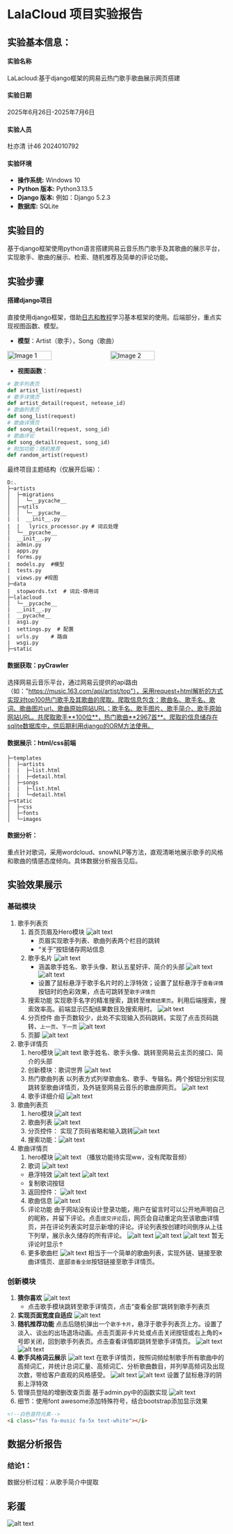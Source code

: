 # LalaCloud 项目实验报告

## 实验基本信息：
#### 实验名称
LaLacloud:基于django框架的网易云热门歌手歌曲展示网页搭建

#### 实验日期
2025年6月26日-2025年7月6日

#### 实验人员
杜亦清 计46 2024010792

#### 实验环境
*   **操作系统:** Windows 10
*   **Python 版本:** Python3.13.5
*   **Django 版本:** 例如：Django 5.2.3
*   **数据库:** SQLite

## 实验目的
基于django框架使用python语言搭建网易云音乐热门歌手及其歌曲的展示平台，实现歌手、歌曲的展示、检索、随机推荐及简单的评论功能。


## 实验步骤
#### 搭建django项目
直接使用django框架，借助[日志和教程](https://www.byhy.net/py/django/)学习基本框架的使用。后端部分，重点实现视图函数、模型。
* **模型**：Artist（歌手），Song（歌曲）
<div style="display: flex; gap: 10px;"> 
    <img src="image-5.png" alt="Image 1" style="width: 45%;"/> 
    <img src="image-6.png" alt="Image 2" style="width: 45%;"/>
</div>

* **视图函数**：
```python
# 歌手列表页
def artist_list(request)
# 歌手详情页
def artist_detail(request, netease_id)
# 歌曲列表页
def song_list(request)
# 歌曲详情页
def song_detail(request, song_id)
# 歌曲评论
def song_detail(request, song_id)
# 附加功能：随机推荐
def random_artist(request)
```

最终项目主题结构（仅展开后端）：
```
D:.
├─artists
│  ├─migrations
│  │  └─__pycache__
│  ├─utils
│  │  └─__pycache__
|  |  __init__.py  
|  |   lyrics_processor.py # 词云处理
│  └─__pycache__
|  __init__.py  
|  admin.py  
|  apps.py  
|  forms.py  
|  models.py  #模型
|  tests.py  
|  views.py #视图
├─data
|  stopwords.txt  # 词云-停用词
├─lalacloud
│  └─__pycache__
|  __init__.py  
|  __pycache__  
|  asgi.py  
|  settings.py  # 配置
|  urls.py    # 路由
|  wsgi.py
├─static

```
#### 数据获取：pyCrawler
选择网易云音乐平台，通过网易云提供的api路由（如："https://music.163.com/api/artist/top"），采用request+html解析的方式实现对top100热门歌手及其歌曲的爬取。爬取信息包含：歌曲名、歌手名、歌词、歌曲图片url、歌曲原始网站URL；歌手名、歌手图片、歌手简介、歌手原始网站URL。共爬取歌手**100位**，热门歌曲**2967首**。爬取的信息储存在sqlite数据库中，供后期利用django的ORM方法使用。
#### 数据展示：html/css前端
```
├─templates
│  ├─artists
|  |  ├─list.html
|  |  ├─detail.html
│  ├─songs
|  |  ├─list.html
|  |  └─detail.html
├─static
│  ├─css
│  ├─fonts
│  └─images
```
#### 数据分析：
重点针对歌词，采用wordcloud、snowNLP等方法，直观清晰地展示歌手的风格和歌曲的情感态度倾向。具体数据分析报告见后。

## 实验效果展示
### 基础模块
1. 歌手列表页
   1. 首页页眉及Hero模块
   ![alt text](image.png)
        * 页眉实现歌手列表、歌曲列表两个栏目的跳转
        * “关于”按钮储存网站信息
   2. 歌手名片
        ![alt text](image-1.png)
         * 涵盖歌手姓名、歌手头像、默认五星好评、简介的头部
        ![alt text](image-2.png)
        ![alt text](image-7.png)
         * 设置了鼠标悬浮于歌手名片时的上浮特效；设置了鼠标悬浮于`查看详情`按钮时的色彩效果，点击可跳转至`歌手详情页`
   3. 搜索功能
      实现歌手名字的精准搜索，跳转至`搜索结果页`。利用后端搜索，搜索效率高。前端显示匹配结果数目及搜索用时。
      ![alt text](image-12.png) 
   4. 分页控件
   由于页数较少，此处不实现输入页码跳转。实现了点击页码跳转、`上一页`、`下一页`
   ![alt text](image-8.png)
   5. 页脚
   ![alt text](image-9.png)
2. 歌手详情页
      1. hero模块
   ![alt text](image-13.png)
   歌手姓名、歌手头像、跳转至网易云主页的接口、简介的头部
      2. 创新模块：歌词世界
      ![alt text](image-14.png)
      4. 热门歌曲列表
   以列表方式列举歌曲名、歌手、专辑名。两个按钮分别实现跳转至歌曲详情页，及外链至网易云音乐的歌曲原网页。
   ![alt text](image-15.png)
      5. 歌手详细介绍
   ![alt text](image-17.png)
3. 歌曲列表页
      1. hero模块
   ![alt text](image-18.png)
      2. 歌曲列表
   ![alt text](image-19.png)
      3. 分页控件：
   实现了页码省略和输入跳转![alt text](image-20.png)
      4. 搜索功能：![alt text](image-22.png)
4. 歌曲详情页
      1. hero模块
    ![alt text](image-23.png)
    （播放功能待实现ww，没有爬取音频）
      2. 歌词
   ![alt text](image-24.png)
      * 悬浮特效
  ![alt text](image-25.png) ![alt text](image-26.png)
      * 复制歌词按钮
   3. 返回控件：
   ![alt text](image-21.png)
   4. 歌曲信息
![alt text](image-27.png)
   5. 评论功能
   由于网站没有设计登录功能，用户在留言时可以公开地声明自己的昵称，并留下评论。点击`提交评论`后，网页会自动重定向至该歌曲详情页，并在评论列表实时显示新增的评论。评论列表按创建时间倒序从上往下列举，展示永久储存的所有评论。
   ![alt text](image-28.png)
   ![alt text](image-29.png)
   ![alt text](image-30.png)
   暂无评论时显示↑
   6. 更多歌曲栏
![alt text](image-31.png)
相当于一个简单的歌曲列表，实现外链、链接至歌曲详情页、底部`查看全部`按钮链接至歌手详情页。
   
### 创新模块
1. **猜你喜欢**
   ![alt text](image-3.png)
   * 点击歌手模块跳转至歌手详情页，点击“查看全部”跳转到歌手列表页
2. **实现页面宽度自适应**
   ![alt text](image-4.png)
3. **随机推荐功能**
   点击后随机弹出一个`歌手卡片`，悬浮于歌手列表页上方。设置了淡入、谈出的出场退场动画。点击页面非卡片处或点击关闭按钮或右上角的×号即关闭，回到歌手列表页。点击查看详情即跳转至歌手详情页。
   ![alt text](image-10.png)
   ![alt text](image-11.png)
4. **歌手风格词云展示**
   ![alt text](image-14.png)
   在歌手详情页，按照词频绘制歌手所有歌曲中的高频词汇，并统计总词汇量、高频词汇、分析歌曲数目，并列举高频词及出现次数，带给客户直观的风格感受。
   ![alt text](image-16.png)
   ![alt text](image-33.png)
   设置了鼠标悬浮的阴影上浮特效
5. 管理员登陆的增删改查页面
   基于admin.py中的函数实现
   ![alt text](image-34.png)
6. 细节：使用font awesome添加特殊符号，结合bootstrap添加显示效果
```html
<!--白色音符元素-->
<i class="fas fa-music fa-5x text-white"></i>
```
## 数据分析报告
   ### 结论1：
   数据分析过程：从歌手简介中提取
## 彩蛋
![alt text](image-32.png)
